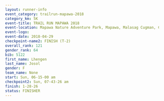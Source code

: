 ```yaml
---
layout: runner-info 
event_category: trailrun-mapawa-2018 
category_km: 5K 
event-title: TRAIL RUN MAPAWA 2018 
event-location: Mapawa Nature Adventure Park, Mapawa, Malasag Cugman, Cagayan de Oro Philippines 
event-logo: 
event-date: 2018-04-29 
checkpoint-name2: FINISH (T-2) 
overall_rank: 121
gender_rank: 64
bib: 5122
first_name: Lhengen
last_name: Josol
gender: F
team_name: None
start: Sun, 06-15-00 am
checkpoint2: Sun, 07-43-26 am
finish: 1-28-26
status: FINISHER
---
```

